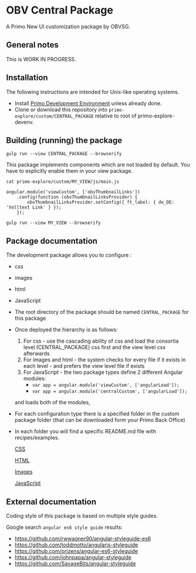 # OBV Central Package

A Primo New UI customization package by OBVSG.

## General notes

This is WORK IN PROGRESS.

## Installation

The following instructions are intended for Unix-like operating systems.

- Install [Primo Development Environment](https://github.com/ExLibrisGroup/primo-explore-devenv) unless already done.
- Clone or download this repository into `primo-explore/custom/CENTRAL_PACKAGE` relative to root of primo-explore-devenv.

## Building (running) the package

```
gulp run --view CENTRAL_PACKAGE --browserify
```

This package implements components which are not loaded by default.  You have to explicitly enable them in your view package.

```
cat primo-explore/custom/MY_VIEW/js/main.js

angular.module('viewCustom', ['obvThumbnailLinks'])
    .config(function (obvThumbnailLinksProvider) {
        obvThumbnailLinksProvider.setConfig({ ft_label: { de_DE: 'Volltext Link' } });
    });

gulp run --view MY_VIEW --browserify
```

## Package documentation

The development package allows you to configure :

- css

- images

- html

- JavaScript

- The root directory of the package should be named `CENTRAL_PACKAGE` for this package
- Once deployed the hierarchy is as follows:
    1. For css - use the cascading ability of css and load the consortia level (CENTRAL_PACKAGE) css first and the view level css afterwards
    2. For images and html - the system checks for every file if it exists in each level - and prefers the view level file if exists
    3. For JavaScript - the two package types define 2 different Angular modules:
        - ```var app = angular.module('viewCustom', ['angularLoad']);```
        - ```var app = angular.module('centralCustom', ['angularLoad']);```

  and loads both of the modules,

- For each configuration type there is a specified folder in the custom package folder (that can be downloaded form your Primo Back Office)
- In each folder you will find a specific README.md file with recipes/examples.

  [CSS](./css/README.md "css documentation")

  [HTML](./html/README.md "html documentation")

  [Images](./img/README.md "images documentation")

  [JavaScript](./js/README.md "javascript documentation")

## External documentation

Coding style of this package is based on multiple style guides.

Google search `angular es6 style guide` results:

- https://github.com/rwwagner90/angular-styleguide-es6
- https://github.com/toddmotto/angularjs-styleguide
- https://github.com/orizens/angular-es6-styleguide
- https://github.com/johnpapa/angular-styleguide
- https://github.com/SavageBits/angular-styleguide

